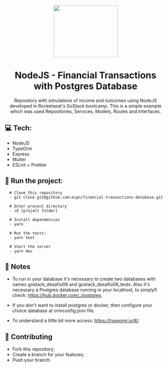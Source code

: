 <p align="center">
  <img width="200" height="163" src="https://camo.githubusercontent.com/8c13dc2618dbd7f76d1d574350b98fdee1335ce5/68747470733a2f2f726f636b6574736561742d63646e2e73332d73612d656173742d312e616d617a6f6e6177732e636f6d2f626f6f7463616d702d6865616465722e706e67">
</p>
<h1 align=center>NodeJS - Financial Transactions with Postgres Database</h1>
<p align="center">Repository with simulations of income and outcomes using NodeJS developed in Rocketseat's GoStack bootcamp. This is a simple example which was used Repositories, Services, Models, Routes and Interfaces.</p>

## :computer: Tech:
- NodeJS
- TypeOrm
- Express
- Multer
- ESLint + Prettier

## :running: Run the project:
```shell
  # Clone this repository
  - git clone git@github.com:acpn/financial-transactions-database.git

  # Enter project directory
  - cd [project folder]

  # Install dependencies
  - yarn

  # Run the tests:
  - yarn test

  # Start the server
  - yarn dev
```

## :notebook_with_decorative_cover: Notes
 - To run in your database it's necessary to create two databases with names gostack_desafio06 and gostack_desafio06_tests. Also it's necessary a Postgres database running in your localhost, to simplyfi check: https://hub.docker.com/_/postgres.

 - If you don't want to install postgres or docker, then configure your choice database at ormconfig.json file.

 - To understand a little bit more access: https://typeorm.io/#/


## :fork_and_knife: Contributing
- Fork this repository;
- Create a branch for your features;
- Push your branch.
